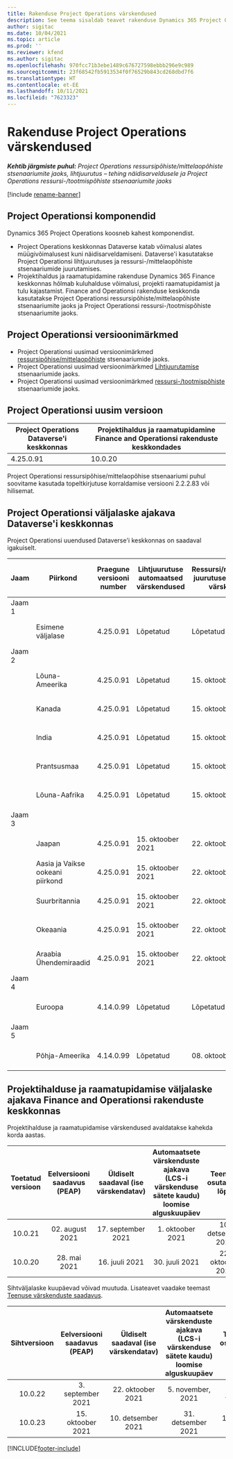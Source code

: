 ```yaml
---
title: Rakenduse Project Operations värskendused
description: See teema sisaldab teavet rakenduse Dynamics 365 Project Operations väljastatud versioonide kohta.
author: sigitac
ms.date: 10/04/2021
ms.topic: article
ms.prod: ''
ms.reviewer: kfend
ms.author: sigitac
ms.openlocfilehash: 970fcc71b3ebe1489c676727598ebbb296e9c989
ms.sourcegitcommit: 23f68542fb5913534f0f76529b843cd268dbd7f6
ms.translationtype: HT
ms.contentlocale: et-EE
ms.lasthandoff: 10/11/2021
ms.locfileid: "7623323"
---
```

# <a name="project-operations-updates"></a>Rakenduse Project Operations värskendused

_**Kehtib järgmiste puhul:** Project Operations ressursipõhiste/mittelaopõhiste stsenaariumite jaoks, lihtjuurutus – tehing näidisarveldusele ja Project Operations ressursi-/tootmispõhiste stsenaariumite jaoks_

[!include [rename-banner](~/includes/cc-data-platform-banner.md)]

## <a name="project-operations-components"></a>Project Operationsi komponendid

Dynamics 365 Project Operations koosneb kahest komponendist.

- Project Operations keskkonnas Dataverse katab võimalusi alates müügivõimalusest kuni näidisarveldamiseni. Dataverse'i kasutatakse Project Operationsi lihtjuurutuses ja ressursi-/mittelaopõhiste stsenaariumide juurutamises.
- Projektihaldus ja raamatupidamine rakenduse Dynamics 365 Finance keskkonnas hõlmab kuluhalduse võimalusi, projekti raamatupidamist ja tulu kajastamist. Finance and Operationsi rakenduse keskkonda kasutatakse Project Operationsi ressursipõhiste/mittelaopõhiste stsenaariumite jaoks ja Project Operationsi ressursi-/tootmispõhiste stsenaariumite jaoks.

## <a name="project-operations-release-notes"></a>Project Operationsi versioonimärkmed
- Project Operationsi uusimad versioonimärkmed [ressursipõhise/mittelaopõhiste](whats-new-oct-2021-resource-based.md) stsenaariumide jaoks.
- Project Operationsi uusimad versioonimärkmed [Lihtjuurutamise](../pro/whats-new/whats-new-oct-2021-lite.md) stsenaariumide jaoks.
- Project Operationsi uusimad versioonimärkmed [ ressursi-/tootmispõhiste](../prod-pma/whats-new/whats-new-jul-2021-stocked.md) stsenaariumide jaoks.

## <a name="project-operations-latest-version"></a>Project Operationsi uusim versioon

| Project Operations Dataverse'i keskkonnas | Projektihaldus ja raamatupidamine Finance and Operationsi rakenduste keskkondades | 
| --- | --- |
| 4.25.0.91 | 10.0.20 |

Project Operationsi ressursipõhise/mittelaopõhise stsenaariumi puhul soovitame kasutada topeltkirjutuse korraldamise versiooni 2.2.2.83 või hilisemat.

## <a name="release-schedule-for-project-operations-on-dataverse-environment"></a>Project Operationsi väljalaske ajakava Dataverse'i keskkonnas

Project Operationsi uuendused Dataverse'i keskkonnas on saadaval igakuiselt. 

| Jaam | Piirkond | Praegune versiooni number | Lihtjuurutuse automaatsed värskendused | Ressursi/mitteloapõhise juurutuse automaatsed värskendused | Järgmise versiooni number | Järgmine versioon üldiselt saadaval |
|-----------|-----------------------|-----------------|--------------------|---------------------|---------------------|---------------------|
| Jaam 1 |   &nbsp;              |    &nbsp;       | &nbsp;             |      &nbsp;         |      &nbsp;         |      &nbsp;         |
|   &nbsp;  | Esimene väljalase         |  4.25.0.91      | Lõpetatud           | Lõpetatud            | TBD                 | 29. oktoober 2021    |
| Jaam 2 |   &nbsp;              |    &nbsp;       | &nbsp;             |      &nbsp;         |      &nbsp;         |      &nbsp;         |
|   &nbsp;  | Lõuna-Ameerika         |  4.25.0.91      | Lõpetatud           | 15. oktoober 2021    | TBD                 | 29. oktoober 2021    |
|   &nbsp;  | Kanada                |  4.25.0.91      | Lõpetatud           | 15. oktoober 2021    | TBD                 | 29. oktoober 2021    |
|   &nbsp;  | India                 |  4.25.0.91      | Lõpetatud           | 15. oktoober 2021    | TBD                 | 29. oktoober 2021    |
|   &nbsp;  | Prantsusmaa                |  4.25.0.91      | Lõpetatud           | 15. oktoober 2021    | TBD                 | 29. oktoober 2021    |
|   &nbsp;  | Lõuna-Aafrika          |  4.25.0.91      | Lõpetatud           | 15. oktoober 2021    | TBD                 | 29. oktoober 2021    |
| Jaam 3 |      &nbsp;           |     &nbsp;      |     &nbsp;         |      &nbsp;         |      &nbsp;         |      &nbsp;         |
|   &nbsp;  | Jaapan                 |  4.25.0.91      | 15. oktoober 2021   | 22. oktoober 2021    | TBD                 | 05. november, 2021   |
|   &nbsp;  | Aasia ja Vaikse ookeani piirkond          |  4.25.0.91      | 15. oktoober 2021   | 22. oktoober 2021    | TBD                 | 05. november, 2021   |
|   &nbsp;  | Suurbritannia         |  4.25.0.91      | 15. oktoober 2021   | 22. oktoober 2021    | TBD                 | 05. november, 2021   |
|   &nbsp;  | Okeaania               |  4.25.0.91      | 15. oktoober 2021   | 22. oktoober 2021    | TBD                 | 05. november, 2021   |
|   &nbsp;  | Araabia Ühendemiraadid  |  4.25.0.91      | 15. oktoober 2021   | 22. oktoober 2021    | TBD                 | 05. november, 2021   |
| Jaam 4 |     &nbsp;            |     &nbsp;      |     &nbsp;         |      &nbsp;         |      &nbsp;         |      &nbsp;         |
|   &nbsp;  | Euroopa                |  4.14.0.99      | Lõpetatud           | Lõpetatud            | 4.25.0.91           | 15. oktoober 2021    |
| Jaam 5 |     &nbsp;            |     &nbsp;      |     &nbsp;         |      &nbsp;         |      &nbsp;         |      &nbsp;         |
|   &nbsp;  | Põhja-Ameerika         |  4.14.0.99      | Lõpetatud           | 08. oktoober 2021    | 4.25.0.91           | 22. oktoober 2021    |


## <a name="release-schedule-for-project-management-and-accounting-in-the-finance-and-operations-apps-environment"></a>Projektihalduse ja raamatupidamise väljalaske ajakava Finance and Operationsi rakenduste keskkonnas

Projektihalduse ja raamatupidamise värskendused avaldatakse kahekda korda aastas.

|Toetatud versioon| Eelversiooni saadavus (PEAP) | Üldiselt saadaval (ise värskendatav) | Automaatsete värskenduste ajakava (LCS-i värskenduse sätete kaudu) loomise alguskuupäev |   Teenuse osutamise lõpp   |
|:---------------:|:---------------------------:|:---------------------------------:|:--------------------------------------------------------------------:|:------------------:|
|    10.0.21      |         02. august 2021     |           17. september 2021      |                             1. oktoober 2021                          |  10. detsember 2021 |
|    10.0.20      |         28. mai 2021        |           16. juuli 2021           |                             30. juuli 2021                            |  22. oktoober 2021  |

Sihtväljalaske kuupäevad võivad muutuda. Lisateavet vaadake teemast [Teenuse värskenduste saadavus](/dynamics365/fin-ops-core/fin-ops/get-started/public-preview-releases?toc=%2fdynamics365%2ffinance%2ftoc.json).

|Sihtversioon | Eelversiooni saadavus (PEAP) | Üldiselt saadaval (ise värskendatav) | Automaatsete värskenduste ajakava (LCS-i värskenduse sätete kaudu) loomise alguskuupäev |   Teenuse osutamise lõpp   |
|:---------------:|:---------------------------:|:---------------------------------:|:--------------------------------------------------------------------:|:------------------:|
|     10.0.22     |      3. september 2021      |          22. oktoober 2021         |                           5. november, 2021                           |  14. jaanuar 2022  |
|     10.0.23     |      15. oktoober 2021       |        10. detsember 2021          |                          31. detsember 2021                           | 18. märts 2022     |

[!INCLUDE[footer-include](../includes/footer-banner.md)]
